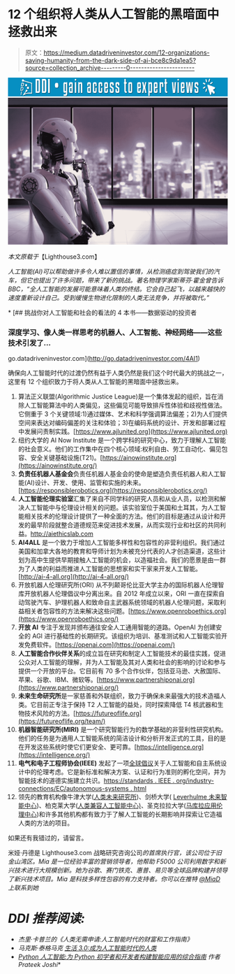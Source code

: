 # 12 个组织将人类从人工智能的黑暗面中拯救出来

> 原文：<https://medium.datadriveninvestor.com/12-organizations-saving-humanity-from-the-dark-side-of-ai-bce8c9da1ea5?source=collection_archive---------0----------------------->

[![](img/2642639319a67d8e734aa2b98f5e0f64.png)](http://www.track.datadriveninvestor.com/1B9E)![](img/bec5f92473e570e45fa1cbb1b3025d38.png)

*本文原载于*【Lighthouse3.com】

*人工智能(AI)可以帮助做许多令人难以置信的事情，从检测癌症到驾驶我们的汽车，但它也提出了许多问题，带来了新的挑战。著名物理学家斯蒂芬·霍金曾告诉 BBC，“全人工智能的发展可能意味着人类的终结。它会自己起飞，以越来越快的速度重新设计自己。受到缓慢生物进化限制的人类无法竞争，并将被取代。”*

*[](http://go.datadriveninvestor.com/4AI1) [## 挑战你对人工智能和社会的看法的 4 本书——数据驱动的投资者

### 深度学习、像人类一样思考的机器人、人工智能、神经网络——这些技术引发了…

go.datadriveninvestor.com](http://go.datadriveninvestor.com/4AI1) 

确保向人工智能时代的过渡仍然有益于人类仍然是我们这个时代最大的挑战之一，这里有 12 个组织致力于将人类从人工智能的黑暗面中拯救出来。

1.  算法正义联盟(Algorithmic Justice League)是一个集体发起的组织，旨在消除人工智能算法中的人类偏见，这些偏见可能导致排斥性体验和歧视性做法。它侧重于 3 个关键领域:1)通过媒体、艺术和科学强调算法偏差；2)为人们提供空间来表达对编码偏差的关注和体验；3)在编码系统的设计、开发和部署过程中发展问责制实践。[https://www.ajlunited.org](https://www.ajlunited.org)
2.  纽约大学的 AI Now Institute 是一个跨学科的研究中心，致力于理解人工智能的社会意义。他们的工作集中在四个核心领域:权利自由、劳工自动化、偏见包容、安全关键基础设施(T21)。[https://ainowinstitute.org](https://ainowinstitute.org/)
3.  **负责任机器人基金会**负责任机器人基金会的使命是塑造负责任机器人和人工智能(AI)设计、开发、使用、监管和实施的未来。[https://responsiblerobotics.org](https://responsiblerobotics.org/)
4.  **人工智能伦理实验室**汇集了来自不同学科的研究人员和从业人员，以检测和解决人工智能中与伦理设计相关的问题。该实验室位于美国和土耳其，为人工智能相关技术的伦理设计提供了一种全面的方法。他们的目标是通过从设计和开发的最早阶段就整合道德规范来促进技术发展，从而实现行业和社区的共同利益。http://aiethicslab.com
5.  **AI4ALL** 是一个致力于增加人工智能多样性和包容性的非营利组织。我们通过美国和加拿大各地的教育和导师计划为未被充分代表的人才创造渠道，这些计划为高中生提供早期接触人工智能的机会，以造福社会。我们的愿景是由一群为了人类的利益而推进人工智能的思想家和实干家来开发人工智能。[http://ai-4-all.org](http://ai-4-all.org/)
6.  开放机器人伦理研究所(ORI) 从不列颠哥伦比亚大学主办的国际机器人伦理智库开放机器人伦理倡议中分离出来。自 2012 年成立以来，ORI 一直在探索自动驾驶汽车、护理机器人和致命自主武器系统领域的机器人伦理问题，采取利益相关者包容性的方法来解决这些问题。[https://www.openroboethics.org](https://www.openroboethics.org/)
7.  **开放 AI** 专注于发现并颁布通往安全人工通用智能的道路。OpenAI 为创建安全的 AGI 进行基础性的长期研究。该组织为培训、基准测试和人工智能实验开发免费软件。[https://openai.com](https://openai.com/)
8.  **人工智能合作伙伴关系**的成立旨在研究和制定人工智能技术的最佳实践，促进公众对人工智能的理解，并为人工智能及其对人类和社会的影响的讨论和参与提供一个开放的平台。它目前有 70 多个合作伙伴，包括亚马逊、大赦国际、苹果、谷歌、IBM、微软等。[https://www.partnershiponai.org](https://www.partnershiponai.org/)
9.  **未来生命研究所**是一家慈善和外联组织，致力于确保未来最强大的技术造福人类。它目前正专注于保持 T2 人工智能的益处，同时探索降低 T4 核武器和生物技术风险的方法。[https://futureoflife.org](https://futureoflife.org/team/)
10.  **机器智能研究所(MIRI)** 是一个研究智能行为的数学基础的非营利性研究机构。他们的任务是为通用人工智能系统的简洁设计和分析开发正式的工具，目的是在开发这些系统时使它们更安全、更可靠。[https://intelligence.org](https://intelligence.org/)
11.  **电气和电子工程师协会(IEEE)** 发起了一项[全球倡议](https://standards.ieee.org/industry-connections/ec/autonomous-systems.html)关于人工智能和自主系统设计中的伦理考虑。它是新标准和解决方案、认证和行为准则的孵化空间，并为智能技术的道德实施建立共识。[https://standards . IEEE . org/industry-connections/EC/autonomous-systems . html](https://standards.ieee.org/industry-connections/ec/autonomous-systems.html)
12.  领先的教育机构像牛津大学([人类未来研究所](https://www.fhi.ox.ac.uk/))、剑桥大学( [Leverhulme 未来智能中心](http://lcfi.ac.uk/))、柏克莱大学([人类兼容人工智能中心)](https://humancompatible.ai/)、圣克拉拉大学([马库拉应用伦理中心](https://www.scu.edu/ethics/focus-areas/technology-ethics/))和许多其他机构都有致力于了解人工智能的长期影响并探索让它造福人类的方法的项目。

如果还有我错过的，请留言。

米娅·丹德是 Lighthouse3.com 战略研究咨询公司[](https://lighthouse3.com/)**的首席执行官，该公司位于旧金山湾区。Mia 是一位经验丰富的营销领导者，他帮助 F5000 公司利用数字和新兴技术进行大规模创新。她为谷歌、赛门铁克、惠普、易贝等全球品牌构建并领导了新兴技术项目。Mia 是科技多样性包容的有力支持者。你可以在推特* [*@MiaD*](https://twitter.com/MiaD) 上联系到她*

# *DDI 推荐阅读:*

*   *杰里·卡普兰的《人类无需申请:人工智能时代的财富和工作指南》*
*   *马克斯·泰格马克 [*生活 3.0:成为人工智能时代的人类*](http://go.datadriveninvestor.com/daib04/mbmp000107)*
*   *[*Python 人工智能:为 Python 初学者和开发者构建智能应用的综合指南*](http://go.datadriveninvestor.com/daib09/mbmp000107) 作者 Prateek Joshi**